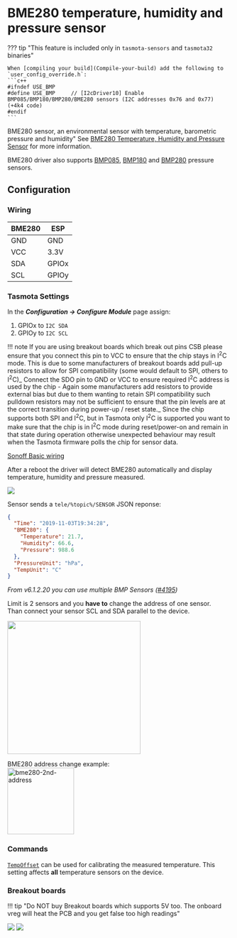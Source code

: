 # BME280 temperature, humidity and pressure sensor

??? tip "This feature is included only in `tasmota-sensors` and `tasmota32` binaries" 

    When [compiling your build](Compile-your-build) add the following to `user_config_override.h`:
    ```c++
    #ifndef USE_BMP
    #define USE_BMP     // [I2cDriver10] Enable BMP085/BMP180/BMP280/BME280 sensors (I2C addresses 0x76 and 0x77) (+4k4 code)
    #endif
    ```

BME280 sensor, an environmental sensor with temperature, barometric pressure and humidity" See [BME280 Temperature, Humidity and Pressure Sensor](https://www.adafruit.com/product/2652) for more information.

BME280 driver also supports [BMP085](https://learn.adafruit.com/bmp085), [BMP180](https://www.bosch-sensortec.com/bst/products/all_products/bmp180) and [BMP280](https://www.bosch-sensortec.com/bst/products/all_products/bmp280) pressure sensors.

## Configuration

### Wiring
| BME280 | ESP
|   ---|    ---
|GND   | GND
|VCC   | 3.3V 
|SDA   | GPIOx
|SCL   | GPIOy

### Tasmota Settings 
In the **_Configuration -> Configure Module_** page assign:

1. GPIOx to `I2C SDA`
2. GPIOy to `I2C SCL`

!!! note
    If you are using breakout boards which break out pins CSB please ensure that you connect this pin to VCC to ensure that the chip stays in I<sup>2</sup>C mode. This is due to some manufacturers of breakout boards add pull-up resistors to allow for SPI compatibility (some would default to SPI, others to I<sup>2</sup>C)_
    Connect the SDO pin to GND or VCC to ensure required I<sup>2</sup>C address is used by the chip - Again some manufacturers add resistors to provide external bias but due to them wanting to retain SPI compatibility such pulldown resistors may not be sufficient to ensure that the pin levels are at the correct transition during power-up / reset state._
    Since the chip supports both SPI and I<sup>2</sup>C, but in Tasmota only I<sup>2</sup>C is supported you want to make sure that the chip is in I<sup>2</sup>C mode during reset/power-on and remain in that state during operation otherwise unexpected behaviour may result when the Tasmota firmware polls the chip for sensor data.

[Sonoff Basic wiring](devices/Sonoff-Basic-and-BME280.md)

After a reboot the driver will detect BME280 automatically and display temperature, humidity and pressure measured.

![](https://user-images.githubusercontent.com/5904370/68090360-337c7780-fe73-11e9-95a0-1ec84fae8090.png)

Sensor sends a  `tele/%topic%/SENSOR` JSON reponse:

```json 
{
  "Time": "2019-11-03T19:34:28",
  "BME280": {
    "Temperature": 21.7,
    "Humidity": 66.6,
    "Pressure": 988.6
  },
  "PressureUnit": "hPa",
  "TempUnit": "C"
}
```

*From v6.1.2.20 you can use multiple BMP Sensors ([#4195](https://github.com/arendst/Tasmota/pull/4195))*

Limit is 2 sensors and you **have to** change the address of one sensor.   
Than connect your sensor SCL and SDA parallel to the device.  

<img src="https://user-images.githubusercontent.com/14855001/47621410-cd3e7580-daf7-11e8-91c4-a0db5bc87df5.png" width=300>

BME280 address change example:  
<img title="bme280-2nd-address" src="https://user-images.githubusercontent.com/14855001/47621417-e3e4cc80-daf7-11e8-848b-aed744456fc0.png" width="150" height="auto">

### Commands
[`TempOffset`](Commands.md#tempoffset) can be used for calibrating the measured temperature. This setting affects **all** temperature sensors on the device.

### Breakout boards

!!! tip "Do NOT buy Breakout boards which supports 5V too. The onboard vreg will heat the PCB and you get false too high readings"

![](https://raw.githubusercontent.com/arendst/arendst.github.io/master/media/wemos/bme280-adafruit-thp-sensor.jpg)
![](https://raw.githubusercontent.com/arendst/arendst.github.io/master/media/wemos/bme280-thp-sensor.png)

